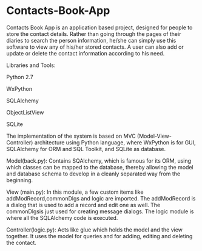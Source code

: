 # Contacts-Book-App

Contacts Book App is an application based project, designed for people to store the contact details. Rather than going through the pages of their diaries to search the person information, he/she can simply use this software to view any of his/her stored contacts. A user can also add or update or delete the contact information according to his need. 

Libraries and Tools:

Python 2.7

WxPython

SQLAlchemy

ObjectListView

SQLite

The implementation of the system is based on MVC (Model-View-Controller) architecture using Python language, where WxPython is for GUI, SQLAlchemy for ORM and SQL Toolkit, and SQLite as database.

Model(back.py): Contains SQAlchemy, which is famous for its ORM, using which classes can be mapped to the database, thereby allowing the model and database schema to develop in a cleanly separated way from the beginning.

View (main.py): In this module, a few custom items like addModRecord,commonDlgs and logic are imported. The addModRecord  is a dialog that is used to add a record and edit one as well. The commonDlgsis just used for creating message dialogs. The logic module is where all the SQLAlchemy code is executed.

Controller(logic.py): Acts like glue which holds the model and the view together. It uses the model for queries and for adding, editing and deleting the contact.

